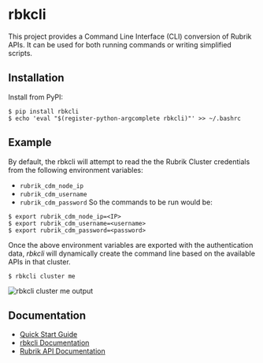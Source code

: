 # rbkcli

This project provides a Command Line Interface (CLI) conversion of Rubrik APIs.
It can be used for both running commands or writing simplified scripts.

## Installation

Install from PyPI:

```
$ pip install rbkcli
$ echo 'eval "$(register-python-argcomplete rbkcli)"' >> ~/.bashrc
```

## Example

By default, the rbkcli will attempt to read the the Rubrik Cluster credentials from the following environment variables:
* `rubrik_cdm_node_ip`
* `rubrik_cdm_username`
* `rubrik_cdm_password`
So the commands to be run would be:

```
$ export rubrik_cdm_node_ip=<IP>
$ export rubrik_cdm_username=<username>
$ export rubrik_cdm_password=<password>
```

Once the above environment variables are exported with the authentication data, *rbkcli* will dynamically create the command line based on the available APIs in that cluster.

`$ rbkcli cluster me`

![rbkcli cluster me output](https://user-images.githubusercontent.com/8610203/61711662-2f8c7580-ad1a-11e9-9ab2-6bcae2bb1f33.png)

## Documentation
* [Quick Start Guide](https://github.com/rubrikinc/rbkcli/blob/master/docs/quick-start.md)
* [rbkcli Documentation](https://rubrik.gitbook.io/rbkcli/)
* [Rubrik API Documentation](https://github.com/rubrikinc/api-documentation)